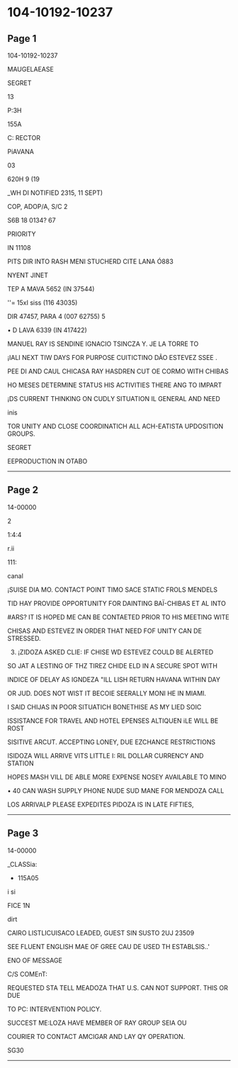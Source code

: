 # 104-10192-10237

## Page 1

104-10192-10237

MAUGELAEASE

SEGRET

13

P:3H

155A

C: RECTOR

PiAVANA

03

620H 9 (19

_WH DI NOTIFIED 2315, 11 SEPT)

COP, ADOP/A, S/C 2

S6B 18 0134? 67

PRIORITY

IN 11108

PITS DIR INTO RASH MENI STUCHERD CITE LANA Ó883

NYENT JINET

TEP A MAVA 5652 (IN 37544)

''= 15xI siss (116 43035)

DIR 47457, PARA 4 (007 62755) 5

• D LAVA 6339 (IN 417422)

MANUEL RAY IS SENDINE IGNACIO TSINCZA Y. JE LA TORRE TO

¡IALI NEXT TIW DAYS FOR PURPOSE CUITICTINO DÃO ESTEVEZ SSEE .

PEE DI AND CAUL CHICASA RAY HASDREN CUT OE CORMO WITH CHIBAS

HO MESES DETERMINE STATUS HIS ACTIVITIES THERE ANG TO IMPART

¡DS CURRENT THINKING ON CUDLY SITUATION IL GENERAL AND NEED

inis

TOR UNITY AND CLOSE COORDINATICH ALL ACH-EATISTA UPDOSITION GROUPS.

SEGRET

EEPRODUCTION IN OTABO

---

## Page 2

14-00000

2

1:4:4

r.ii

111:

canal

¡SUISE DIA MO. CONTACT POINT TIMO SACE STATIC FROLS MENDELS

TID HAY PROVIDE OPPORTUNITY FOR DAINTING BAÏ-CHIBAS ET AL INTO

#ARS? IT IS HOPED ME CAN BE CONTAETED PRIOR TO HIS MEETING WITE

CHISAS AND ESTEVEZ IN ORDER THAT NEED FOF UNITY CAN DE STRESSED.

3. ¡ZIDOZA ASKED CLIE: IF CHISE WD ESTEVEZ COULD BE ALERTED

SO JAT A LESTING OF THZ TIREZ CHIDE ELD IN A SECURE SPOT WITH

INDICE OF DELAY AS IGNDEZA "ILL LISH RETURN HAVANA WITHIN DAY

OR JUD. DOES NOT WIST IT BECOIE SEERALLY MONI HE IN MIAMI.

I SAID CHIJAS IN POOR SITUATICH BONETHISE AS MY LIED SOIC

ISSISTANCE FOR TRAVEL AND HOTEL EPENSES ALTIQUEN iLE WILL BE ROST

SISITIVE ARCUT. ACCEPTING LONEY, DUE EZCHANCE RESTRICTIONS

ISIDOZA WILL ARRIVE VITS LITTLE I: RIL DOLLAR CURRENCY AND STATION

HOPES MASH VILL DE ABLE MORE EXPENSE NOSEY AVAILABLE TO MINO

• 40 CAN WASH SUPPLY PHONE NUDE SUD MANE FOR MENDOZA CALL

LOS ARRIVALP PLEASE EXPEDITES PIDOZA IS IN LATE FIFTIES,

---

## Page 3

14-00000

_CLASSia:

- 115A05

i si

FICE 1N

dirt

CAIRO LISTLICUISACO LEADED, GUEST SIN SUSTO 2UJ 23509

SEE FLUENT ENGLISH MAE OF GREE CAU DE USED TH ESTABLSIS..'

ENO OF MESSAGE

C/S COMEnT:

REQUESTED STA TELL MEADOZA THAT U.S. CAN NOT SUPPORT. THIS OR DUE

TO PC: INTERVENTION POLICY.

SUCCEST ME:LOZA HAVE MEMBER OF RAY GROUP SEIA OU

COURIER TO CONTACT AMCIGAR AND LAY QY OPERATION.

SG30

---

